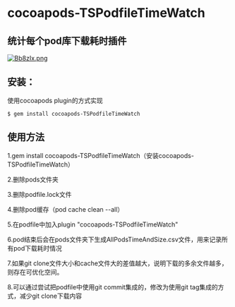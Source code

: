 # cocoapods-TSPodfileTimeWatch



## 统计每个pod库下载耗时插件
[![Bb8zIx.png](https://s1.ax1x.com/2020/11/09/Bb8zIx.png)](https://imgchr.com/i/Bb8zIx)

## 安装：

使用cocoapods plugin的方式实现

    $ gem install cocoapods-TSPodfileTimeWatch

## 使用方法

1.gem install cocoapods-TSPodfileTimeWatch（安装cocoapods-TSPodfileTimeWatch）

2.删除pods文件夹

3.删除podfile.lock文件

4.删除pod缓存（pod cache clean --all）

5.在podfile中加入plugin "cocoapods-TSPodfileTimeWatch"

6.pod结束后会在pods文件夹下生成AllPodsTimeAndSize.csv文件，用来记录所有pod下载耗时情况

7.如果git clone文件大小和cache文件大的差值越大，说明下载的多余文件越多，则存在可优化空间。

8.可以通过尝试把podfile中使用git commit集成的，修改为使用git tag集成的方式，减少git clone下载内容